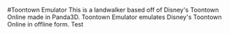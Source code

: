 #Toontown Emulator
This is a landwalker based off of Disney's Toontown Online made in Panda3D.
Toontown Emulator emulates Disney's Toontown Online in offline form.
Test
